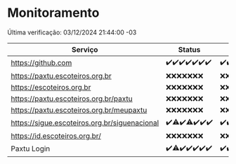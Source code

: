 # Monitoramento

Última verificação: 03/12/2024 21:44:00 -03

|Serviço|Status|Últimas 24h|
|---|---|---|
|https://github.com|<span title="2024-11-26: OK=23">✔️</span><span title="2024-11-27: OK=23">✔️</span><span title="2024-11-28: OK=23">✔️</span><span title="2024-11-29: OK=23">✔️</span><span title="2024-11-30: OK=23">✔️</span><span title="2024-12-01: OK=23">✔️</span><span title="2024-12-02: OK=23">✔️</span>|<span title="02/12/2024 21:44:00 -03 : 200">✔️</span><span title="02/12/2024 23:21:00 -03 : 200">✔️</span><span title="03/12/2024 00:29:00 -03 : 200">✔️</span><span title="03/12/2024 01:11:00 -03 : 200">✔️</span><span title="03/12/2024 02:09:00 -03 : 200">✔️</span><span title="03/12/2024 03:13:00 -03 : 200">✔️</span><span title="03/12/2024 04:09:00 -03 : 200">✔️</span><span title="03/12/2024 05:12:00 -03 : 200">✔️</span><span title="03/12/2024 06:09:00 -03 : 200">✔️</span><span title="03/12/2024 07:10:00 -03 : 200">✔️</span><span title="03/12/2024 08:07:00 -03 : 200">✔️</span><span title="03/12/2024 09:16:00 -03 : 200">✔️</span><span title="03/12/2024 10:20:00 -03 : 200">✔️</span><span title="03/12/2024 11:08:00 -03 : 200">✔️</span><span title="03/12/2024 12:09:00 -03 : 200">✔️</span><span title="03/12/2024 13:10:00 -03 : 200">✔️</span><span title="03/12/2024 14:08:00 -03 : 200">✔️</span><span title="03/12/2024 15:10:00 -03 : 200">✔️</span><span title="03/12/2024 16:07:00 -03 : 200">✔️</span><span title="03/12/2024 17:10:00 -03 : 200">✔️</span><span title="03/12/2024 18:08:00 -03 : 200">✔️</span><span title="03/12/2024 19:08:00 -03 : 200">✔️</span><span title="03/12/2024 20:08:00 -03 : 200">✔️</span><span title="03/12/2024 21:44:00 -03 : 200">✔️</span>|
|https://paxtu.escoteiros.org.br|<span title="2024-11-26: Falhas=23">❌</span><span title="2024-11-27: Falhas=23">❌</span><span title="2024-11-28: Falhas=23">❌</span><span title="2024-11-29: Falhas=23">❌</span><span title="2024-11-30: Falhas=23">❌</span><span title="2024-12-01: Falhas=23">❌</span><span title="2024-12-02: Falhas=23">❌</span>|<span title="02/12/2024 21:44:00 -03 : 403">❌</span><span title="02/12/2024 23:21:00 -03 : 403">❌</span><span title="03/12/2024 00:29:00 -03 : 403">❌</span><span title="03/12/2024 01:11:00 -03 : 403">❌</span><span title="03/12/2024 02:09:00 -03 : 403">❌</span><span title="03/12/2024 03:13:00 -03 : 403">❌</span><span title="03/12/2024 04:09:00 -03 : 403">❌</span><span title="03/12/2024 05:12:00 -03 : 403">❌</span><span title="03/12/2024 06:09:00 -03 : 403">❌</span><span title="03/12/2024 07:10:00 -03 : 403">❌</span><span title="03/12/2024 08:07:00 -03 : 403">❌</span><span title="03/12/2024 09:16:00 -03 : 403">❌</span><span title="03/12/2024 10:20:00 -03 : 403">❌</span><span title="03/12/2024 11:08:00 -03 : 403">❌</span><span title="03/12/2024 12:09:00 -03 : 403">❌</span><span title="03/12/2024 13:10:00 -03 : 403">❌</span><span title="03/12/2024 14:08:00 -03 : 403">❌</span><span title="03/12/2024 15:10:00 -03 : 403">❌</span><span title="03/12/2024 16:07:00 -03 : 403">❌</span><span title="03/12/2024 17:10:00 -03 : 403">❌</span><span title="03/12/2024 18:08:00 -03 : 403">❌</span><span title="03/12/2024 19:08:00 -03 : 403">❌</span><span title="03/12/2024 20:08:00 -03 : 403">❌</span><span title="03/12/2024 21:44:00 -03 : 403">❌</span>|
|https://escoteiros.org.br|<span title="2024-11-26: Falhas=23">❌</span><span title="2024-11-27: Falhas=23">❌</span><span title="2024-11-28: Falhas=23">❌</span><span title="2024-11-29: Falhas=23">❌</span><span title="2024-11-30: Falhas=23">❌</span><span title="2024-12-01: Falhas=23">❌</span><span title="2024-12-02: Falhas=23">❌</span>|<span title="02/12/2024 21:44:00 -03 : 403">❌</span><span title="02/12/2024 23:21:00 -03 : 403">❌</span><span title="03/12/2024 00:29:00 -03 : 403">❌</span><span title="03/12/2024 01:11:00 -03 : 403">❌</span><span title="03/12/2024 02:09:00 -03 : 403">❌</span><span title="03/12/2024 03:13:00 -03 : 403">❌</span><span title="03/12/2024 04:09:00 -03 : 403">❌</span><span title="03/12/2024 05:12:00 -03 : 403">❌</span><span title="03/12/2024 06:09:00 -03 : 403">❌</span><span title="03/12/2024 07:10:00 -03 : 403">❌</span><span title="03/12/2024 08:07:00 -03 : 403">❌</span><span title="03/12/2024 09:16:00 -03 : 403">❌</span><span title="03/12/2024 10:20:00 -03 : 403">❌</span><span title="03/12/2024 11:08:00 -03 : 403">❌</span><span title="03/12/2024 12:09:00 -03 : 403">❌</span><span title="03/12/2024 13:10:00 -03 : 403">❌</span><span title="03/12/2024 14:08:00 -03 : 403">❌</span><span title="03/12/2024 15:10:00 -03 : 403">❌</span><span title="03/12/2024 16:07:00 -03 : 403">❌</span><span title="03/12/2024 17:10:00 -03 : 403">❌</span><span title="03/12/2024 18:08:00 -03 : 403">❌</span><span title="03/12/2024 19:08:00 -03 : 403">❌</span><span title="03/12/2024 20:08:00 -03 : 403">❌</span><span title="03/12/2024 21:44:00 -03 : 403">❌</span>|
|https://paxtu.escoteiros.org.br/paxtu|<span title="2024-11-26: Falhas=23">❌</span><span title="2024-11-27: Falhas=23">❌</span><span title="2024-11-28: Falhas=23">❌</span><span title="2024-11-29: Falhas=23">❌</span><span title="2024-11-30: Falhas=23">❌</span><span title="2024-12-01: Falhas=23">❌</span><span title="2024-12-02: Falhas=23">❌</span>|<span title="02/12/2024 21:44:00 -03 : 403">❌</span><span title="02/12/2024 23:21:00 -03 : 403">❌</span><span title="03/12/2024 00:29:00 -03 : 403">❌</span><span title="03/12/2024 01:11:00 -03 : 403">❌</span><span title="03/12/2024 02:09:00 -03 : 403">❌</span><span title="03/12/2024 03:13:00 -03 : 403">❌</span><span title="03/12/2024 04:09:00 -03 : 403">❌</span><span title="03/12/2024 05:12:00 -03 : 403">❌</span><span title="03/12/2024 06:09:00 -03 : 403">❌</span><span title="03/12/2024 07:10:00 -03 : 403">❌</span><span title="03/12/2024 08:07:00 -03 : 403">❌</span><span title="03/12/2024 09:16:00 -03 : 403">❌</span><span title="03/12/2024 10:20:00 -03 : 403">❌</span><span title="03/12/2024 11:08:00 -03 : 403">❌</span><span title="03/12/2024 12:09:00 -03 : 403">❌</span><span title="03/12/2024 13:10:00 -03 : 403">❌</span><span title="03/12/2024 14:08:00 -03 : 403">❌</span><span title="03/12/2024 15:10:00 -03 : 403">❌</span><span title="03/12/2024 16:07:00 -03 : 403">❌</span><span title="03/12/2024 17:10:00 -03 : 403">❌</span><span title="03/12/2024 18:08:00 -03 : 403">❌</span><span title="03/12/2024 19:08:00 -03 : 403">❌</span><span title="03/12/2024 20:08:00 -03 : 403">❌</span><span title="03/12/2024 21:44:00 -03 : 403">❌</span>|
|https://paxtu.escoteiros.org.br/meupaxtu|<span title="2024-11-26: Falhas=23">❌</span><span title="2024-11-27: Falhas=23">❌</span><span title="2024-11-28: Falhas=23">❌</span><span title="2024-11-29: Falhas=23">❌</span><span title="2024-11-30: Falhas=23">❌</span><span title="2024-12-01: Falhas=23">❌</span><span title="2024-12-02: Falhas=23">❌</span>|<span title="02/12/2024 21:44:00 -03 : 403">❌</span><span title="02/12/2024 23:21:00 -03 : 403">❌</span><span title="03/12/2024 00:29:00 -03 : 403">❌</span><span title="03/12/2024 01:11:00 -03 : 403">❌</span><span title="03/12/2024 02:09:00 -03 : 403">❌</span><span title="03/12/2024 03:13:00 -03 : 403">❌</span><span title="03/12/2024 04:09:00 -03 : 403">❌</span><span title="03/12/2024 05:12:00 -03 : 403">❌</span><span title="03/12/2024 06:09:00 -03 : 403">❌</span><span title="03/12/2024 07:10:00 -03 : 403">❌</span><span title="03/12/2024 08:07:00 -03 : 403">❌</span><span title="03/12/2024 09:16:00 -03 : 403">❌</span><span title="03/12/2024 10:20:00 -03 : 403">❌</span><span title="03/12/2024 11:08:00 -03 : 403">❌</span><span title="03/12/2024 12:09:00 -03 : 403">❌</span><span title="03/12/2024 13:10:00 -03 : 403">❌</span><span title="03/12/2024 14:08:00 -03 : 403">❌</span><span title="03/12/2024 15:10:00 -03 : 403">❌</span><span title="03/12/2024 16:07:00 -03 : 403">❌</span><span title="03/12/2024 17:10:00 -03 : 403">❌</span><span title="03/12/2024 18:08:00 -03 : 403">❌</span><span title="03/12/2024 19:08:00 -03 : 403">❌</span><span title="03/12/2024 20:08:00 -03 : 403">❌</span><span title="03/12/2024 21:44:00 -03 : 403">❌</span>|
|https://sigue.escoteiros.org.br/siguenacional|<span title="2024-11-26: OK=23">✔️</span><span title="2024-11-27: OK=22, Falhas=1">⚠️</span><span title="2024-11-28: OK=23">✔️</span><span title="2024-11-29: OK=22, Falhas=1">⚠️</span><span title="2024-11-30: OK=23">✔️</span><span title="2024-12-01: OK=23">✔️</span><span title="2024-12-02: OK=23">✔️</span>|<span title="02/12/2024 21:44:00 -03 : 200">✔️</span><span title="02/12/2024 23:21:00 -03 : 200">✔️</span><span title="03/12/2024 00:29:00 -03 : 200">✔️</span><span title="03/12/2024 01:11:00 -03 : 200">✔️</span><span title="03/12/2024 02:09:00 -03 : 200">✔️</span><span title="03/12/2024 03:13:00 -03 : 200">✔️</span><span title="03/12/2024 04:09:00 -03 : 200">✔️</span><span title="03/12/2024 05:12:00 -03 : 200">✔️</span><span title="03/12/2024 06:09:00 -03 : 200">✔️</span><span title="03/12/2024 07:10:00 -03 : 200">✔️</span><span title="03/12/2024 08:07:00 -03 : 200">✔️</span><span title="03/12/2024 09:16:00 -03 : 200">✔️</span><span title="03/12/2024 10:20:00 -03 : 200">✔️</span><span title="03/12/2024 11:08:00 -03 : 200">✔️</span><span title="03/12/2024 12:09:00 -03 : 200">✔️</span><span title="03/12/2024 13:10:00 -03 : 200">✔️</span><span title="03/12/2024 14:08:00 -03 : 200">✔️</span><span title="03/12/2024 15:10:00 -03 : 200">✔️</span><span title="03/12/2024 16:07:00 -03 : 200">✔️</span><span title="03/12/2024 17:10:00 -03 : 200">✔️</span><span title="03/12/2024 18:08:00 -03 : 200">✔️</span><span title="03/12/2024 19:08:00 -03 : 200">✔️</span><span title="03/12/2024 20:08:00 -03 : 200">✔️</span><span title="03/12/2024 21:44:00 -03 : 200">✔️</span>|
|https://id.escoteiros.org.br/|<span title="2024-11-26: Falhas=23">❌</span><span title="2024-11-27: Falhas=23">❌</span><span title="2024-11-28: Falhas=23">❌</span><span title="2024-11-29: Falhas=23">❌</span><span title="2024-11-30: Falhas=23">❌</span><span title="2024-12-01: Falhas=23">❌</span><span title="2024-12-02: Falhas=23">❌</span>|<span title="02/12/2024 21:44:00 -03 : 403">❌</span><span title="02/12/2024 23:21:00 -03 : 403">❌</span><span title="03/12/2024 00:29:00 -03 : 403">❌</span><span title="03/12/2024 01:11:00 -03 : 403">❌</span><span title="03/12/2024 02:09:00 -03 : 403">❌</span><span title="03/12/2024 03:13:00 -03 : 403">❌</span><span title="03/12/2024 04:09:00 -03 : 403">❌</span><span title="03/12/2024 05:12:00 -03 : 403">❌</span><span title="03/12/2024 06:09:00 -03 : 403">❌</span><span title="03/12/2024 07:10:00 -03 : 403">❌</span><span title="03/12/2024 08:07:00 -03 : 403">❌</span><span title="03/12/2024 09:16:00 -03 : 403">❌</span><span title="03/12/2024 10:20:00 -03 : 403">❌</span><span title="03/12/2024 11:08:00 -03 : 403">❌</span><span title="03/12/2024 12:09:00 -03 : 403">❌</span><span title="03/12/2024 13:10:00 -03 : 403">❌</span><span title="03/12/2024 14:08:00 -03 : 403">❌</span><span title="03/12/2024 15:10:00 -03 : 403">❌</span><span title="03/12/2024 16:07:00 -03 : 403">❌</span><span title="03/12/2024 17:10:00 -03 : 403">❌</span><span title="03/12/2024 18:08:00 -03 : 403">❌</span><span title="03/12/2024 19:08:00 -03 : 403">❌</span><span title="03/12/2024 20:08:00 -03 : 403">❌</span><span title="03/12/2024 21:44:00 -03 : 403">❌</span>|
|Paxtu Login|<span title="2024-11-26: OK=23">✔️</span><span title="2024-11-27: OK=22, Falhas=1">⚠️</span><span title="2024-11-28: OK=23">✔️</span><span title="2024-11-29: OK=23">✔️</span><span title="2024-11-30: OK=23">✔️</span><span title="2024-12-01: OK=23">✔️</span><span title="2024-12-02: OK=23">✔️</span>|<span title="02/12/2024 21:44:00 -03 : 200">✔️</span><span title="02/12/2024 23:21:00 -03 : 200">✔️</span><span title="03/12/2024 00:29:00 -03 : 200">✔️</span><span title="03/12/2024 01:11:00 -03 : 200">✔️</span><span title="03/12/2024 02:09:00 -03 : 200">✔️</span><span title="03/12/2024 03:13:00 -03 : 200">✔️</span><span title="03/12/2024 04:09:00 -03 : 200">✔️</span><span title="03/12/2024 05:12:00 -03 : 200">✔️</span><span title="03/12/2024 06:09:00 -03 : 200">✔️</span><span title="03/12/2024 07:10:00 -03 : 200">✔️</span><span title="03/12/2024 08:07:00 -03 : 200">✔️</span><span title="03/12/2024 09:16:00 -03 : 200">✔️</span><span title="03/12/2024 10:20:00 -03 : 200">✔️</span><span title="03/12/2024 11:08:00 -03 : 200">✔️</span><span title="03/12/2024 12:09:00 -03 : 200">✔️</span><span title="03/12/2024 13:10:00 -03 : 200">✔️</span><span title="03/12/2024 14:08:00 -03 : 200">✔️</span><span title="03/12/2024 15:10:00 -03 : 200">✔️</span><span title="03/12/2024 16:07:00 -03 : 200">✔️</span><span title="03/12/2024 17:10:00 -03 : 200">✔️</span><span title="03/12/2024 18:08:00 -03 : 200">✔️</span><span title="03/12/2024 19:08:00 -03 : 200">✔️</span><span title="03/12/2024 20:08:00 -03 : 200">✔️</span><span title="03/12/2024 21:44:00 -03 : 200">✔️</span>|
